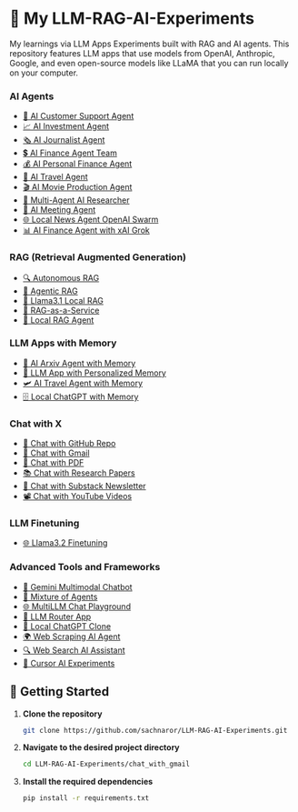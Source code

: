 

# 🌟 My LLM-RAG-AI-Experiments
My learnings via LLM Apps Experiments built with RAG and AI agents. This repository features LLM apps that use models from OpenAI, Anthropic, Google, and even open-source models like LLaMA that you can run locally on your computer.


### AI Agents
- [💼 AI Customer Support Agent](https://github.com/sachnaror/LLM-RAG-AI-Experiments/tree/main/ai_agent_experiments/ai_customer_support_agent)
- [📈 AI Investment Agent](https://github.com/sachnaror/LLM-RAG-AI-Experiments/tree/main/ai_agent_experiments/ai_investment_agent)
- [🗞️ AI Journalist Agent](https://github.com/sachnaror/LLM-RAG-AI-Experiments/tree/main/ai_agent_experiments/ai_journalist_agent)
- [💲 AI Finance Agent Team](https://github.com/sachnaror/LLM-RAG-AI-Experiments/tree/main/ai_agent_experiments/ai_finance_agent_team)
- [💰 AI Personal Finance Agent](https://github.com/sachnaror/LLM-RAG-AI-Experiments/tree/main/ai_agent_experiments/ai_personal_finance_agent)
- [🛫 AI Travel Agent](https://github.com/sachnaror/LLM-RAG-AI-Experiments/tree/main/ai_agent_experiments/ai_travel_agent)
- [🎬 AI Movie Production Agent](https://github.com/sachnaror/LLM-RAG-AI-Experiments/tree/main/ai_agent_experiments/ai_movie_production_agent)
- [📰 Multi-Agent AI Researcher](https://github.com/sachnaror/LLM-RAG-AI-Experiments/tree/main/ai_agent_experiments/multi_agent_researcher)
- [📑 AI Meeting Agent](https://github.com/sachnaror/LLM-RAG-AI-Experiments/tree/main/ai_agent_experiments/ai_meeting_agent)
- [🌐 Local News Agent OpenAI Swarm](https://github.com/sachnaror/LLM-RAG-AI-Experiments/tree/main/ai_agent_experiments/local_news_agent_openai_swarm)
- [📊 AI Finance Agent with xAI Grok](https://github.com/sachnaror/LLM-RAG-AI-Experiments/tree/main/ai_agent_experiments/xai_finance_agent)

### RAG (Retrieval Augmented Generation)
- [🔍 Autonomous RAG](https://github.com/sachnaror/LLM-RAG-AI-Experiments/tree/main/rag_experiments/autonomous_rag)
- [🔗 Agentic RAG](https://github.com/sachnaror/LLM-RAG-AI-Experiments/tree/main/rag_experiments/agentic_rag)
- [🔄 Llama3.1 Local RAG](https://github.com/sachnaror/LLM-RAG-AI-Experiments/tree/main/rag_experiments/llama3.1_local_rag)
- [🧩 RAG-as-a-Service](https://github.com/sachnaror/LLM-RAG-AI-Experiments/tree/main/rag_experiments/rag-as-a-service)
- [🦙 Local RAG Agent](https://github.com/sachnaror/LLM-RAG-AI-Experiments/tree/main/rag_experiments/local_rag_agent)

### LLM Apps with Memory
- [💾 AI Arxiv Agent with Memory](https://github.com/sachnaror/LLM-RAG-AI-Experiments/tree/main/llm_apps_with_memory_experiments/ai_arxiv_agent_memory)
- [📝 LLM App with Personalized Memory](https://github.com/sachnaror/LLM-RAG-AI-Experiments/tree/main/llm_apps_with_memory_experiments/llm_app_personalized_memory)
- [🛩️ AI Travel Agent with Memory](https://github.com/sachnaror/LLM-RAG-AI-Experiments/tree/main/llm_apps_with_memory_experiments/ai_travel_agent_memory)
- [🗄️ Local ChatGPT with Memory](https://github.com/sachnaror/LLM-RAG-AI-Experiments/tree/main/llm_apps_with_memory_experiments/local_chatgpt_with_memory)

### Chat with X
- [💬 Chat with GitHub Repo](https://github.com/sachnaror/LLM-RAG-AI-Experiments/tree/main/chat_with_X_experiments/chat_with_github)
- [📨 Chat with Gmail](https://github.com/sachnaror/LLM-RAG-AI-Experiments/tree/main/chat_with_X_experiments/chat_with_gmail)
- [📄 Chat with PDF](https://github.com/sachnaror/LLM-RAG-AI-Experiments/tree/main/chat_with_X_experiments/chat_with_pdf)
- [📚 Chat with Research Papers](https://github.com/sachnaror/LLM-RAG-AI-Experiments/tree/main/chat_with_X_experiments/chat_with_research_papers)
- [📝 Chat with Substack Newsletter](https://github.com/sachnaror/LLM-RAG-AI-Experiments/tree/main/chat_with_X_experiments/chat_with_substack)
- [📽️ Chat with YouTube Videos](https://github.com/sachnaror/LLM-RAG-AI-Experiments/tree/main/chat_with_X_experiments/chat_with_youtube_videos)

### LLM Finetuning
- [🌐 Llama3.2 Finetuning](https://github.com/sachnaror/LLM-RAG-AI-Experiments/tree/main/llm_finetuning_experiments/llama3.2_finetuning)

### Advanced Tools and Frameworks
- [🧪 Gemini Multimodal Chatbot](https://github.com/sachnaror/LLM-RAG-AI-Experiments/tree/main/advanced_tools_frameworks/gemini_multimodal_chatbot)
- [🔄 Mixture of Agents](https://github.com/sachnaror/LLM-RAG-AI-Experiments/tree/main/advanced_tools_frameworks/mixture_of_agents)
- [🌐 MultiLLM Chat Playground](https://github.com/sachnaror/LLM-RAG-AI-Experiments/tree/main/advanced_tools_frameworks/multillm_chat_playground)
- [🔗 LLM Router App](https://github.com/sachnaror/LLM-RAG-AI-Experiments/tree/main/advanced_tools_frameworks/llm_router_app)
- [💬 Local ChatGPT Clone](https://github.com/sachnaror/LLM-RAG-AI-Experiments/tree/main/advanced_tools_frameworks/local_chatgpt_clone)
- [🌍 Web Scraping AI Agent](https://github.com/sachnaror/LLM-RAG-AI-Experiments/tree/main/advanced_tools_frameworks/web_scrapping_ai_agent)
- [🔍 Web Search AI Assistant](https://github.com/sachnaror/LLM-RAG-AI-Experiments/tree/main/advanced_tools_frameworks/web_search_ai_assistant)
- [🧪 Cursor AI Experiments](https://github.com/sachnaror/LLM-RAG-AI-Experiments/tree/main/advanced_tools_frameworks/cursor_ai_experiments)

## 🚀 Getting Started

1. **Clone the repository**

    ```bash
    git clone https://github.com/sachnaror/LLM-RAG-AI-Experiments.git
    ```

2. **Navigate to the desired project directory**

    ```bash
    cd LLM-RAG-AI-Experiments/chat_with_gmail
    ```

3. **Install the required dependencies**

    ```bash
    pip install -r requirements.txt
    ```



